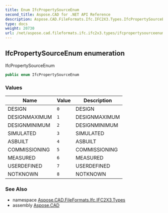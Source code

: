 ```yaml
---
title: Enum IfcPropertySourceEnum
second_title: Aspose.CAD for .NET API Reference
description: Aspose.CAD.FileFormats.Ifc.IFC2X3.Types.IfcPropertySourceEnum enum. IfcPropertySourceEnum
type: docs
weight: 20730
url: /net/aspose.cad.fileformats.ifc.ifc2x3.types/ifcpropertysourceenum/
---
```

## IfcPropertySourceEnum enumeration

IfcPropertySourceEnum

```csharp
public enum IfcPropertySourceEnum
```

### Values

| Name | Value | Description |
| --- | --- | --- |
| DESIGN | `0` | DESIGN |
| DESIGNMAXIMUM | `1` | DESIGNMAXIMUM |
| DESIGNMINIMUM | `2` | DESIGNMINIMUM |
| SIMULATED | `3` | SIMULATED |
| ASBUILT | `4` | ASBUILT |
| COMMISSIONING | `5` | COMMISSIONING |
| MEASURED | `6` | MEASURED |
| USERDEFINED | `7` | USERDEFINED |
| NOTKNOWN | `8` | NOTKNOWN |

### See Also

* namespace [Aspose.CAD.FileFormats.Ifc.IFC2X3.Types](../../aspose.cad.fileformats.ifc.ifc2x3.types/)
* assembly [Aspose.CAD](../../)


